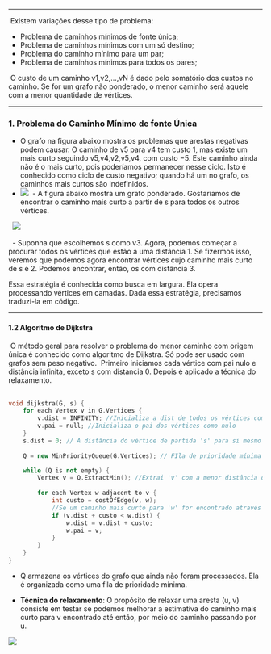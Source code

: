 
---

 Existem variações desse tipo de problema:

- Problema de caminhos mínimos de fonte única; 
- Problema de caminhos mínimos com um só destino; 
- Problema do caminho mínimo para um par; 
- Problema de caminhos mínimos para todos os pares;

 O custo de um caminho v1,v2,...,vN é dado pelo somatório dos custos no caminho​. Se for um grafo não ponderado, o menor caminho será aquele com a menor quantidade de vértices.

---
### **1. Problema do Caminho Mínimo de fonte Única**

- O grafo na figura abaixo mostra os problemas que arestas negativas podem causar. O caminho de v5 para v4 tem custo 1, mas existe um mais curto seguindo v5,v4,v2,v5,v4, com custo −5. Este caminho ainda não é o mais curto, pois poderíamos permanecer nesse ciclo. Isto é conhecido como ciclo de custo negativo; quando há um no grafo, os caminhos mais curtos são indefinidos.
- ![](https://lh7-rt.googleusercontent.com/docsz/AD_4nXeul46kW9zTZF43lTQxr7MmIe3DA4lhhw5sSSnlaZmZSo2c7JIMDNpV9wvgBCy5VTTxJDYpKSAGI5D5mqjOgGoc8kxkQVDbDYkMYKaicS_BNj4MgHnQir6ueeZvzLu_ogck7YGD?key=VJjD-GQ4BeMLFSL3weHQfxOz)
 - A figura abaixo mostra um grafo ponderado. Gostaríamos de encontrar o caminho mais curto a partir de s para todos os outros vértices. 

  ![](https://lh7-rt.googleusercontent.com/docsz/AD_4nXfGFaPphwr-tFjkUrYM-R0yb-EtaoMqWG1idOXWypr-mz81XVxhq_XsEhBlTpXRS6PHh0gZUOlZHwV2RnRnnVns9V2aQOqLQR3Aq3CA7hC1OGS2hgJtNSXGr08lmuVK9LZ-f6PrvA?key=VJjD-GQ4BeMLFSL3weHQfxOz)

  - Suponha que escolhemos s como v3. Agora, podemos começar a procurar todos os vértices que estão a uma distância 1. Se fizermos isso, veremos que podemos agora encontrar vértices cujo caminho mais curto de s é 2. Podemos encontrar, então, os com distância 3. 

Essa estratégia é conhecida como busca em largura. Ela opera processando vértices em camadas. Dada essa estratégia, precisamos traduzi-la em código.   

___
#### **1.2 Algoritmo de Dijkstra**

 O método geral para resolver o problema do menor caminho com origem única é conhecido como algoritmo de Dijkstra. Só pode ser usado com grafos sem peso negativo.  Primeiro iniciamos cada vértice com pai nulo e distância infinita, exceto s com distancia 0. Depois é aplicado a técnica do relaxamento.   
 

``` cpp title:test.cpp
void dijkstra(G, s) {
    for each Vertex v in G.Vertices {
        v.dist = INFINITY; //Inicializa a dist de todos os vértices com inf
        v.pai = null; //Inicializa o pai dos vértices como nulo
    }
    s.dist = 0; // A distância do vértice de partida 's' para si mesmo é 0
    
    Q = new MinPriorityQueue(G.Vertices); // FIla de prioridade mínima

    while (Q is not empty) {
        Vertex v = Q.ExtractMin(); //Extrai 'v' com a menor distância de 's'
        
        for each Vertex w adjacent to v {
            int custo = costOfEdge(v, w); 
            //Se um caminho mais curto para 'w' for encontrado através de 'v'
            if (v.dist + custo < w.dist) {
                w.dist = v.dist + custo; 
                w.pai = v;               
            }
        }
    }
}
```

- Q armazena os vértices do grafo que ainda não foram processados. Ela é organizada como uma fila de prioridade mínima.

- **Técnica do relaxamento**: O propósito de relaxar uma aresta (u, v) consiste em testar se podemos melhorar a estimativa do caminho mais curto para v encontrado até então, por meio do caminho passando por u. 

![](https://lh7-rt.googleusercontent.com/docsz/AD_4nXdRKHY_7z8OOBsb-SRQtAIQNYd4SvGupvQBGl1noonqGyZKEueEyt1nk1HL9z-jBufixQJAFP4WlrmhwOBsKBul2KnKpXzwzlE8FaRcfo6v0Odxf7idUBaD0kwXJBjacblG_ITVFw?key=VJjD-GQ4BeMLFSL3weHQfxOz)
  
  
  

